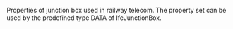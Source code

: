 Properties of junction box used in railway telecom. The property set can be used by the predefined type DATA of IfcJunctionBox.
